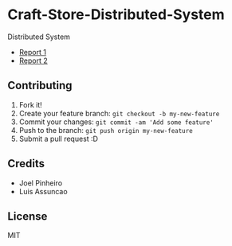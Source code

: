 # 




# Craft-Store-Distributed-System
Distributed System


- [Report 1](https://github.com/joelpinheiro/Craft-Store-Distributed-System/blob/master/sd_first_project/Artesanato%20de%20Aveiro.pdf)
- [Report 2](https://github.com/joelpinheiro/Craft-Store-Distributed-System/blob/master/sd_second_project/P2_TP2_G7.pdf)

## Contributing
1. Fork it!
2. Create your feature branch: `git checkout -b my-new-feature`
3. Commit your changes: `git commit -am 'Add some feature'`
4. Push to the branch: `git push origin my-new-feature`
5. Submit a pull request :D

## Credits
- Joel Pinheiro
- Luis Assuncao

## License
MIT

